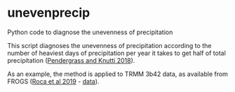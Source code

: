 # unevenprecip
Python code to diagnose the unevenness of precipitation

This script diagnoses the unevenness of precipitation according to the number of heaviest days of precipitation per year it takes to get half of total precipitation ([Pendergrass and Knutti 2018](https://doi.org/10.1029/2018GL080298)). 

As an example, the method is applied to TRMM 3b42 data, as available from FROGS ([Roca et al 2019](https://www.earth-syst-sci-data.net/11/1017/2019/) - [data](https://doi.org/10.14768/06337394-73A9-407C-9997-0E380DAC5598)). 
